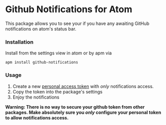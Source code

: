 # Github Notifications for Atom

This package allows you to see your if you have any awaiting GitHub notifications on atom's status bar.

### Installation

Install from the settings view in atom or by apm via

```
apm install github-notifications
```

### Usage

1. Create a new [personal access token](https://github.com/settings/tokens/new) with _only_ notifications access.
2. Copy the token into the package's settings
3. Enjoy the notifications

**Warning: There is no way to secure your github token from other packages. Make absolutely sure you _only_ configure your personal token to allow notifications access.**
